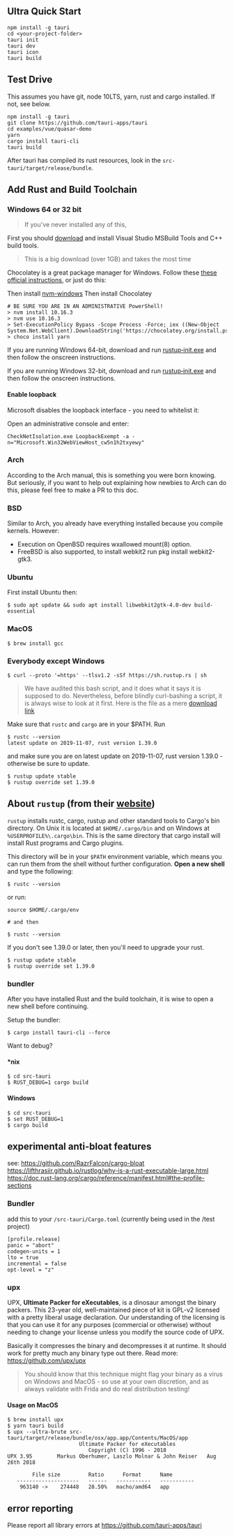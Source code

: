 ## Ultra Quick Start
```
npm install -g tauri
cd <your-project-folder>
tauri init
tauri dev
tauri icon
tauri build
```


## Test Drive
This assumes you have git, node 10LTS, yarn, rust and cargo installed. If not, see below.

```
npm install -g tauri
git clone https://github.com/tauri-apps/tauri
cd examples/vue/quasar-demo
yarn
cargo install tauri-cli
tauri build
```

After tauri has compiled its rust resources, look in the `src-tauri/target/release/bundle`.

## Add Rust and Build Toolchain
### Windows 64 or 32 bit

> If you've never installed any of this,

First you should [download](https://aka.ms/buildtools) and install Visual Studio MSBuild Tools and C++ build tools.

> This is a big download (over 1GB) and takes the most time

Chocolatey is a great package manager for Windows. Follow these [these official instructions](https://chocolatey.org/install), or just do this:

Then install [nvm-windows](https://github.com/coreybutler/nvm-windows)
Then install Chocolatey

    # BE SURE YOU ARE IN AN ADMINISTRATIVE PowerShell!
    > nvm install 10.16.3
    > nvm use 10.16.3
    > Set-ExecutionPolicy Bypass -Scope Process -Force; iex ((New-Object System.Net.WebClient).DownloadString('https://chocolatey.org/install.ps1'))
    > choco install yarn

If you are running Windows 64-bit, download and run [rustup‑init.exe](https://win.rustup.rs/x86_64) and then follow the onscreen instructions.

If you are running Windows 32-bit, download and run [rustup‑init.exe](https://win.rustup.rs/i686) and then follow the onscreen instructions.

#### Enable loopback
Microsoft disables the loopback interface - you need to whitelist it:

Open an administrative console and enter:
```
CheckNetIsolation.exe LoopbackExempt -a -n="Microsoft.Win32WebViewHost_cw5n1h2txyewy"
```

### Arch
According to the Arch manual, this is something you were born knowing. But seriously, if you want to help out
explaining how newbies to Arch can do this, please feel free to make a PR to this doc.

### BSD
Similar to Arch, you already have everything installed because you compile kernels. However:
- Execution on OpenBSD requires wxallowed mount(8) option.
- FreeBSD is also supported, to install webkit2 run pkg install webkit2-gtk3.

### Ubuntu
First install Ubuntu then:

    $ sudo apt update && sudo apt install libwebkit2gtk-4.0-dev build-essential

### MacOS
    $ brew install gcc

### Everybody except Windows

    $ curl --proto '=https' --tlsv1.2 -sSf https://sh.rustup.rs | sh

> We have audited this bash script, and it does what it says it is supposed to do. Nevertheless, before blindly curl-bashing a script, it is always wise to look at it first. Here is the file as a mere [download link](https://sh.rustup.rs)

Make sure that `rustc` and `cargo` are in your $PATH. Run

    $ rustc --version
    latest update on 2019-11-07, rust version 1.39.0

and make sure you are on latest update on 2019-11-07, rust version 1.39.0 - otherwise be sure to update.

    $ rustup update stable
    $ rustup override set 1.39.0


## About `rustup` (from their [website](https://rustup.rs))
`rustup` installs rustc, cargo, rustup and other standard tools to Cargo's bin directory. On Unix it is located at `$HOME/.cargo/bin` and on Windows at `%USERPROFILE%\.cargo\bin`. This is the same directory that cargo install will install Rust programs and Cargo plugins.

This directory will be in your `$PATH` environment variable, which means you can run them from the shell without further configuration. **Open a new shell** and type the following:

    $ rustc --version

or run:

    source $HOME/.cargo/env

    # and then

    $ rustc --version

If you don't see 1.39.0 or later, then you'll need to upgrade your rust.

    $ rustup update stable
    $ rustup override set 1.39.0

### bundler
After you have installed Rust and the build toolchain, it is wise to open a new shell before continuing.

Setup the bundler:

    $ cargo install tauri-cli --force

Want to debug?
#### *nix

    $ cd src-tauri
    $ RUST_DEBUG=1 cargo build

#### Windows

    $ cd src-tauri
    $ set RUST_DEBUG=1
    $ cargo build



## experimental anti-bloat features

see: https://github.com/RazrFalcon/cargo-bloat
https://lifthrasiir.github.io/rustlog/why-is-a-rust-executable-large.html
https://doc.rust-lang.org/cargo/reference/manifest.html#the-profile-sections

### Bundler
add this to your `/src-tauri/Cargo.toml` (currently being used in the /test project)

    [profile.release]
    panic = "abort"
    codegen-units = 1
    lto = true
    incremental = false
    opt-level = "z"


### upx
UPX, **Ultimate Packer for eXecutables**, is a dinosaur amongst the binary packers. This 23-year old, well-maintained piece of kit is GPL-v2 licensed with a pretty liberal usage declaration. Our understanding of the licensing is that you can use it for any purposes (commercial or otherwise) without needing to change your license unless you modify the source code of UPX.

 Basically it compresses the binary and decompresses it at runtime. It should work for pretty much any binary type out there. Read more: https://github.com/upx/upx

> You should know that this technique might flag your binary as a virus on Windows and MacOS - so use at your own discretion, and as always validate with Frida and do real distribution testing!

#### Usage on MacOS
    $ brew install upx
    $ yarn tauri build
    $ upx --ultra-brute src-tauri/target/release/bundle/osx/app.app/Contents/MacOS/app
                           Ultimate Packer for eXecutables
                              Copyright (C) 1996 - 2018
    UPX 3.95        Markus Oberhumer, Laszlo Molnar & John Reiser   Aug 26th 2018

            File size         Ratio      Format      Name
       --------------------   ------   -----------   -----------
        963140 ->    274448   28.50%   macho/amd64   app

## error reporting
Please report all library errors at https://github.com/tauri-apps/tauri

